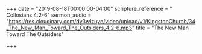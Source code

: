 +++
date = "2019-08-18T00:00:00-04:00"
scripture_reference = " Collosians 4:2-6"
sermon_audio = "https://res.cloudinary.com/dy3wlzuye/video/upload/v1/KingstonChurch/34_The_New_Man_Toward_The_Outsiders_4.2-6.mp3"
title = "The New Man Toward The Outsiders"

+++
